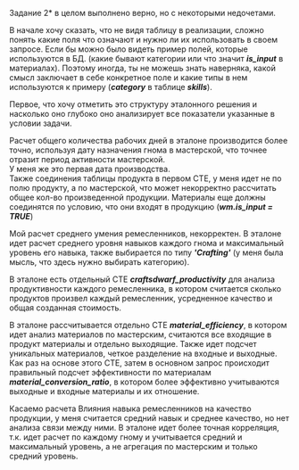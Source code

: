 Задание 2* в целом выполнено верно, но с некоторыми недочетами.  

В начале хочу сказать, что не видя таблицу в реализации, сложно понять какие поля что означают и нужно ли их использовать в своем запросе. 
Если бы можно было видеть пример полей, которые используются в БД. (какие бывают категории или что значит **_is_input_** в материалах).
Поэтому иногда, ты не можешь знать наверняка, какой смысл заключает в себе конкретное поле и какие типы в нем используются к примеру (_**category**_ в таблице _**skills**_).

Первое, что хочу отметить это структуру эталонного решения и насколько оно глубоко оно анализирует все показатели указанные в условии задачи.  

Расчет общего количества рабочих дней в эталоне производится более точно, используя дату назначения гнома в мастерской, что точнее отразит период активности мастерской.  
У меня же это первая дата производства.  
Также соединения таблицы продукта в первом CTE, у меня идет не по полю продукту, а по мастерской, что может некорректно рассчитать общее кол-во произведенной продукции.
Материалы еще должны соединятся по условию, что они входят в продукцию (**_wm.is_input = TRUE_**)

Мой расчет среднего умения ремесленников, некорректен.
В эталоне идет расчет среднего уровня навыков каждого гнома и максимальный уровень его навыка, также выбирается по типу _**'Crafting'**_ 
(у меня была мысль, что здесь нужно выбирать категорию).

В эталоне есть отдельный CTE **_craftsdwarf_productivity_** для анализа продуктивности каждого ремесленника, в котором считается сколько продуктов произвел каждый ремесленник, 
усредненное качество и общая созданная стоимость.

В эталоне рассчитывается отдельно CTE **_material_efficiency_**, в котором идет анализ материалов по мастерским, 
считаются все входящие в продукт материалы и отдельно выходящие. Также идет подсчет уникальных материалов, четкое разделение на входные и выходные.
Как раз на основе этого CTE, затем в основном запрос происходит правильный подсчет эффективности по материалам **_material_conversion_ratio_**,
в котором более эффективно учитываются выходные и входные материалы и их отношение.

Касаемо расчета Влияния навыка ремесленников на качество продукции, у меня считается средний навык и среднее качество, но нет анализа связи между ними.
В эталоне идет более точная корреляция, т.к. идет расчет по каждому гному и учитывается средний и максимальный уровень, а не агрегация по мастерским и только средний уровень.

